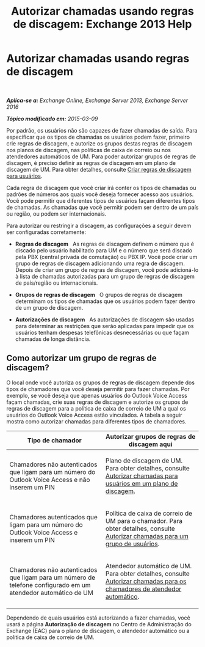 ﻿---
title: 'Autorizar chamadas usando regras de discagem: Exchange 2013 Help'
TOCTitle: Autorizar chamadas usando regras de discagem
ms:assetid: 4c18bc07-f55c-42b7-81c1-729878aa93aa
ms:mtpsurl: https://technet.microsoft.com/pt-br/library/JJ898499(v=EXCHG.150)
ms:contentKeyID: 51407875
ms.date: 05/22/2018
mtps_version: v=EXCHG.150
ms.translationtype: MT
---

# Autorizar chamadas usando regras de discagem

 

_**Aplica-se a:** Exchange Online, Exchange Server 2013, Exchange Server 2016_

_**Tópico modificado em:** 2015-03-09_

Por padrão, os usuários não são capazes de fazer chamadas de saída. Para especificar que os tipos de chamadas os usuários podem fazer, primeiro crie regras de discagem, e autorize os grupos destas regras de discagem nos planos de discagem, nas políticas de caixa de correio ou nos atendedores automáticos de UM. Para poder autorizar grupos de regras de discagem, é preciso definir as regras de discagem em um plano de discagem de UM. Para obter detalhes, consulte [Criar regras de discagem para usuários](create-dialing-rules-for-users-exchange-2013-help.md).

Cada regra de discagem que você criar irá conter os tipos de chamadas ou padrões de números aos quais você deseja fornecer acesso aos usuários. Você pode permitir que diferentes tipos de usuários façam diferentes tipos de chamadas. As chamadas que você permitir podem ser dentro de um país ou região, ou podem ser internacionais.

Para autorizar ou restringir a discagem, as configurações a seguir devem ser configuradas corretamente:

  - **Regras de discagem**   As regras de discagem definem o número que é discado pelo usuário habilitado para UM e o número que será discado pela PBX (central privada de comutação) ou PBX IP. Você pode criar um grupo de regras de discagem adicionando uma regra de discagem. Depois de criar um grupo de regras de discagem, você pode adicioná-lo à lista de chamadas autorizadas para um grupo de regras de discagem de país/região ou internacionais.

  - **Grupos de regras de discagem**   O grupos de regras de discagem determinam os tipos de chamadas que os usuários podem fazer dentro de um grupo de discagem.

  - **Autorizações de discagem**   As autorizações de discagem são usadas para determinar as restrições que serão aplicadas para impedir que os usuários tenham despesas telefônicas desnecessárias ou que façam chamadas de longa distância.

## Como autorizar um grupo de regras de discagem?

O local onde você autoriza os grupos de regras de discagem depende dos tipos de chamadores que você deseja permitir para fazer chamadas. Por exemplo, se você deseja que apenas usuários do Outlook Voice Access façam chamadas, crie suas regras de discagem e autorize os grupos de regras de discagem para a política de caixa de correio de UM a qual os usuários do Outlook Voice Access estão vinculados. A tabela a seguir mostra como autorizar chamadas para diferentes tipos de chamadores.


<table>
<colgroup>
<col style="width: 50%" />
<col style="width: 50%" />
</colgroup>
<thead>
<tr class="header">
<th>Tipo de chamador</th>
<th>Autorizar grupos de regras de discagem aqui</th>
</tr>
</thead>
<tbody>
<tr class="odd">
<td><p>Chamadores não autenticados que ligam para um número do Outlook Voice Access e não inserem um PIN</p></td>
<td><p>Plano de discagem de UM. Para obter detalhes, consulte <a href="https://docs.microsoft.com/pt-br/exchange/voice-mail-unified-messaging/set-up-client-voice-mail-features/authorize-calls-for-users-in-a-dial-plan">Autorizar chamadas para usuários em um plano de discagem</a>.</p></td>
</tr>
<tr class="even">
<td><p>Chamadores autenticados que ligam para um número do Outlook Voice Access e inserem um PIN</p></td>
<td><p>Política de caixa de correio de UM para o chamador. Para obter detalhes, consulte <a href="authorize-calls-for-a-group-of-users-exchange-2013-help.md">Autorizar chamadas para um grupo de usuários</a>.</p></td>
</tr>
<tr class="odd">
<td><p>Chamadores não autenticados que ligam para um número de telefone configurado em um atendedor automático de UM</p></td>
<td><p>Atendedor automático de UM. Para obter detalhes, consulte <a href="authorize-calls-for-auto-attendant-callers-exchange-2013-help.md">Autorizar chamadas para os chamadores de atendedor automático</a>.</p></td>
</tr>
</tbody>
</table>


Dependendo de quais usuários está autorizando a fazer chamadas, você usará a página **Autorização de discagem** no Centro de Administração do Exchange (EAC) para o plano de discagem, o atendedor automático ou a política de caixa de correio de UM.

